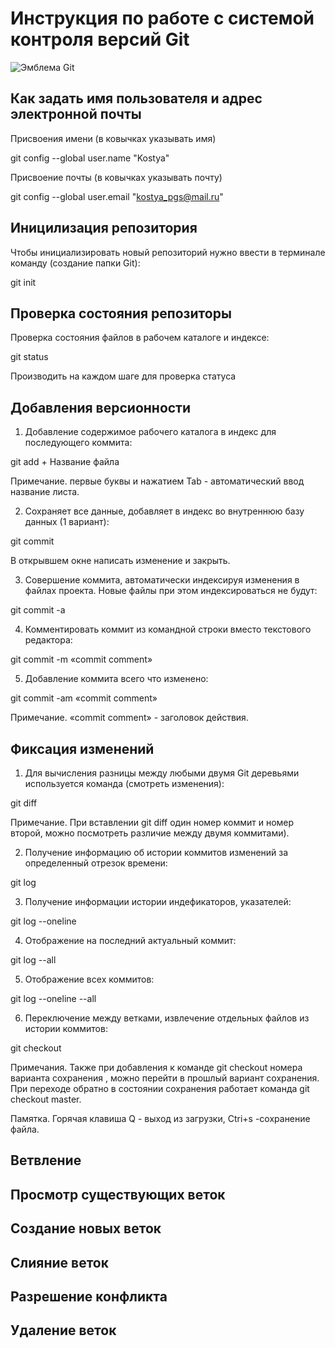 # **Инструкция по работе с системой контроля версий Git**

![Эмблема Git](git.jpg)

## Как задать имя пользователя и адрес электронной почты

Присвоения имени (в ковычках указывать имя)

git config --global user.name "Kostya"

Присвоение почты (в ковычках указывать почту)

git config --global user.email "kostya_pgs@mail.ru"

## Иницилизация репозитория


Чтобы инициализировать новый репозиторий нужно ввести в терминале команду (создание папки Git):

git init


## Проверка состояния репозиторы

Проверка состояния файлов в рабочем каталоге и индексе:

git status

Производить на каждом шаге для проверка статуса

## Добавления версионности

1) Добавление содержимое рабочего каталога в индекс  для последующего коммита:

git add + Название файла

 Примечание. первые буквы и нажатием Tab - автоматический ввод название листа.

2) Сохраняет  все данные, добавляет в индекс во внутреннюю базу данных (1 вариант):

git commit

В открывшем окне написать изменение и закрыть. 

3) Совершение коммита, автоматически индексируя изменения в файлах проекта. Новые файлы при этом индексироваться не будут:

git commit -a

4) Комментировать коммит из командной строки вместо текстового редактора:

git commit -m «commit comment» 

5) Добавление коммита всего что изменено:

git commit -am «commit comment»

Примечание. «commit comment»  - заголовок действия.


## Фиксация изменений

1) Для вычисления разницы между любыми двумя Git деревьями используется команда (смотреть изменения):

git diff

Примечание. При вставлении git diff один номер коммит и номер второй, можно посмотреть различие между двумя коммитами).

2) Получение информацию об истории коммитов изменений за определенный отрезок времени:

git log

3) Получение информации истории индефикаторов, указателей:

git log --oneline


4) Отображение на последний актуальный коммит:

git log --all

5) Отображение всех коммитов:

git log --oneline --all



6) Переключение между ветками, извлечение отдельных файлов из истории коммитов:

git checkout 

Примечания. Также при добавления  к команде git checkout номера варианта сохранения  , можно перейти в прошлый вариант сохранения. При переходе обратно в состоянии сохранения работает команда git checkout master.


Памятка. Горячая клавиша Q - выход из загрузки,
Ctri+s -сохранение файла.


## Ветвление 

## Просмотр существующих веток

## Создание новых веток 

## Слияние веток

## Разрешение конфликта

## Удаление веток



